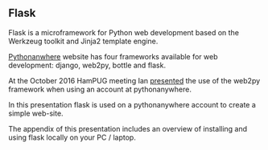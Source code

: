 ## Flask ##

Flask is a microframework for Python web development based on the Werkzeug toolkit and Jinja2 template engine.

[Pythonanwhere](https:www.pythonanywhere.com) website has four frameworks available for web development: django, web2py, bottle and flask.

At the October 2016 HamPUG meeting Ian [presented](https://github.com/HamPUG/meetings/tree/master/2016/2016-10-10) the use of the web2py framework when using an account at pythonanywhere.

In this presentation flask is used on a pythonanywhere account to create a simple web-site.

The appendix of this presentation includes an overview of installing and using flask locally on your PC / laptop.




